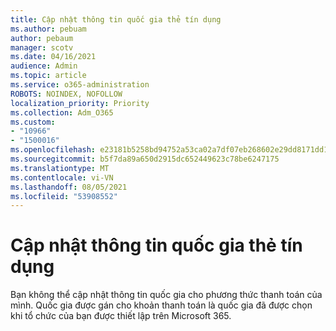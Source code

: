 ```yaml
---
title: Cập nhật thông tin quốc gia thẻ tín dụng
ms.author: pebuam
author: pebaum
manager: scotv
ms.date: 04/16/2021
audience: Admin
ms.topic: article
ms.service: o365-administration
ROBOTS: NOINDEX, NOFOLLOW
localization_priority: Priority
ms.collection: Adm_O365
ms.custom:
- "10966"
- "1500016"
ms.openlocfilehash: e23181b5258bd94752a53ca02a7df07eb268602e29dd8171dd1a04f58a45b75f
ms.sourcegitcommit: b5f7da89a650d2915dc652449623c78be6247175
ms.translationtype: MT
ms.contentlocale: vi-VN
ms.lasthandoff: 08/05/2021
ms.locfileid: "53908552"
---
```

# <a name="update-credit-card-country-information"></a>Cập nhật thông tin quốc gia thẻ tín dụng

Bạn không thể cập nhật thông tin quốc gia cho phương thức thanh toán của mình. Quốc gia được gán cho khoản thanh toán là quốc gia đã được chọn khi tổ chức của bạn được thiết lập trên Microsoft 365. 